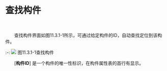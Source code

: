 # 查找构件 
<br/>

&emsp;&emsp;查找构件界面如图11.3.1\-1所示，可通过给定构件的ID，自动查找定位到该构件。


:-: ![](images/569.png)
图11.3.1\-1查找构件

&emsp;&emsp;[**构件ID**\] 是一个构件的唯一性标识，在构件属性表的首行有显示。